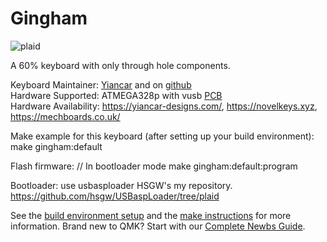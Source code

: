 # Gingham

![plaid](https://i.imgur.com/tTi9yR9h.jpg)

A 60% keyboard with only through hole components.   

Keyboard Maintainer: [Yiancar](http://yiancar-designs.com/) and on [github](https://github.com/yiancar)  
Hardware Supported: ATMEGA328p with vusb [PCB](https://github.com/hsgw/plaid)  
Hardware Availability: https://yiancar-designs.com/, https://novelkeys.xyz, https://mechboards.co.uk/  

Make example for this keyboard (after setting up your build environment):
    make gingham:default

Flash firmware:
    // In bootloader mode
    make gingham:default:program

Bootloader:
use usbasploader HSGW's my repository.
https://github.com/hsgw/USBaspLoader/tree/plaid

See the [build environment setup](https://docs.qmk.fm/#/getting_started_build_tools) and the [make instructions](https://docs.qmk.fm/#/getting_started_make_guide) for more information. Brand new to QMK? Start with our [Complete Newbs Guide](https://docs.qmk.fm/#/newbs).
